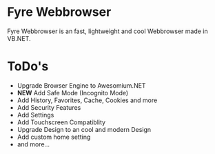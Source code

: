 # Fyre Webbrowser
Fyre Webbrowser is an fast, lightweight and cool Webbrowser made in VB.NET.

# ToDo's
- Upgrade Browser Engine to Awesomium.NET
- **NEW** Add Safe Mode (Incognito Mode)
- Add History, Favorites, Cache, Cookies and more
- Add Security Features
- Add Settings
- Add Touchscreen Compatiblity
- Upgrade Design to an cool and modern Design
- Add custom home setting
- and more...
